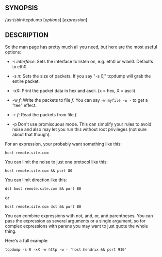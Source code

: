 ## SYNOPSIS

/usr/sbin/tcpdump [*options*] [*expression*]

## DESCRIPTION

So the man page has pretty much all you need, but here are the most useful options:

- -i *interface*:
  Sets the interface to listen on, e.g. eth0 or wlan0. Defaults to eth0.

- -s *n*:
  Sets the size of packets. If you say "-s 0," tcpdump will grab the entire packet.

- -xX:
  Print the packet data in hex and ascii. (x = hex, X = ascii)

- -w *f*:
  Write the packets to file *f*. You can say `-w myfile -w -` to get a "tee" effect.

- -r *f*:
  Read the packets from file *f*.

- -p
  Don't use promiscuous mode. This can simplify your rules to avoid noise and also may let you run this without root privileges (not sure about that though).

For an expression, your probably want something like this:

```
host remote.site.com
```

You can limit the noise to just one protocol like this:

```
host remote.site.com && port 80
```

You can limit direction like this:

```
dst host remote.site.com && port 80
```

or

```
host remote.site.com dst && port 80
```

You can combine expressions with not, and, or, and parentheses. You can pass the expression as several arguments or a single argument, so for complex expressions with parens you may want to just quote the whole thing.

Here's a full example:

```
tcpdump -s 0 -xX -w http -w - 'host hendrix && port 910'
```

